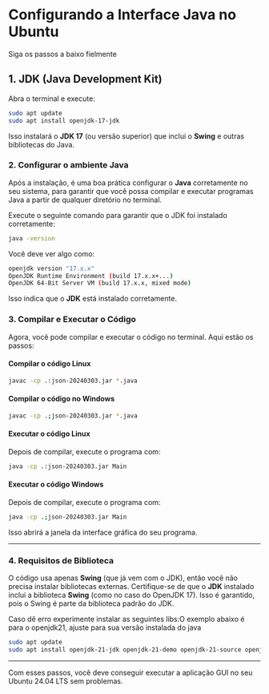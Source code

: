 # Configurando a Interface Java no Ubuntu

Siga os passos a baixo fielmente

## 1. **JDK (Java Development Kit)**

Abra o terminal e execute:

```bash
sudo apt update
sudo apt install openjdk-17-jdk
```

Isso instalará o **JDK 17** (ou versão superior) que inclui o **Swing** e outras bibliotecas do Java.

### 2. **Configurar o ambiente Java**

Após a instalação, é uma boa prática configurar o **Java** corretamente no seu sistema, para garantir que você possa compilar e executar programas Java a partir de qualquer diretório no terminal.

Execute o seguinte comando para garantir que o JDK foi instalado corretamente:

```bash
java -version
```

Você deve ver algo como:

```bash
openjdk version "17.x.x"
OpenJDK Runtime Environment (build 17.x.x+...)
OpenJDK 64-Bit Server VM (build 17.x.x, mixed mode)
```

Isso indica que o **JDK** está instalado corretamente.

### 3. **Compilar e Executar o Código**

Agora, você pode compilar e executar o código no terminal. Aqui estão os passos:

#### Compilar o código Linux

```bash
javac -cp .:json-20240303.jar *.java
```
#### Compilar o código no Windows
```bash
javac -cp .;json-20240303.jar *.java
```

#### Executar o código Linux

Depois de compilar, execute o programa com:

```bash
java -cp .:json-20240303.jar Main
```
#### Executar o código Windows

Depois de compilar, execute o programa com:

```bash
java -cp .;json-20240303.jar Main
```

Isso abrirá a janela da interface gráfica do seu programa.

---

### 4. **Requisitos de Biblioteca**

O código usa apenas **Swing** (que já vem com o JDK), então você não precisa instalar bibliotecas externas. Certifique-se de que o **JDK** instalado inclui a biblioteca **Swing** (como no caso do OpenJDK 17). Isso é garantido, pois o Swing é parte da biblioteca padrão do JDK.

Caso dê erro experimente instalar as seguintes libs:O exemplo abaixo é para o openjdk21, ajuste para sua versão instalada do java

```bash
sudo apt update
sudo apt install openjdk-21-jdk openjdk-21-demo openjdk-21-source openjdk-21-doc libxext-dev libxrender-dev libxtst-dev libxi-dev libxt-dev

```

---

Com esses passos, você deve conseguir executar a aplicação GUI no seu Ubuntu 24.04 LTS sem problemas.
